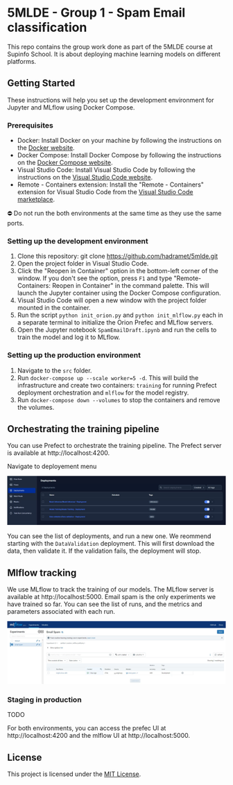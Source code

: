 # 5MLDE - Group 1 - Spam Email classification

This repo contains the group work done as part of the 5MLDE course at Supinfo School. It is about deploying machine learning models on different platforms.

## Getting Started

These instructions will help you set up the development environment for Jupyter and MLflow using Docker Compose.

### Prerequisites

- Docker: Install Docker on your machine by following the instructions on the [Docker website](https://www.docker.com).
- Docker Compose: Install Docker Compose by following the instructions on the [Docker Compose website](https://docs.docker.com/compose/install/).
- Visual Studio Code: Install Visual Studio Code by following the instructions on the [Visual Studio Code website](https://code.visualstudio.com).
- Remote - Containers extension: Install the "Remote - Containers" extension for Visual Studio Code from the [Visual Studio Code marketplace](https://marketplace.visualstudio.com/items?itemName=ms-vscode-remote.remote-containers).

⛔ Do not run the both environments at the same time as they use the same ports.

### Setting up the development environment

1. Clone this repository: git clone https://github.com/hadramet/5mlde.git
2. Open the project folder in Visual Studio Code.
3. Click the "Reopen in Container" option in the bottom-left corner of the window. If you don't see the option, press `F1` and type "Remote-Containers: Reopen in Container" in the command palette. This will launch the Jupyter container using the Docker Compose configuration.
4. Visual Studio Code will open a new window with the project folder mounted in the container.
5. Run the script `python init_orion.py` and `python init_mlflow.py` each in a separate terminal to initialize the Orion Prefec and MLflow servers.
6. Open the Jupyter notebook `SpamEmailDraft.ipynb` and run the cells to train the model and log it to MLflow.



### Setting up the production environment

1. Navigate to the `src` folder.
2. Run `docker-compose up --scale worker=5 -d`. This will build the infrastructure and create two containers: `training` for running Prefect deployment orchestration and `mlflow` for the model registry.
3. Run `docker-compose down --volumes` to stop the containers and remove the volumes.


## Orchestrating the training pipeline

You can use Prefect to orchestrate the training pipeline. The Prefect server is available at http://localhost:4200.

Navigate to deployement menu

[![Deployement menu](./assets/deployments.jpg)](./assets/deployments.jpg)

You can see the list of deployments, and run a new one. We reommend starting with the `DataValidation` deployment. This will first download the data, then validate it. If the validation fails, the deployment will stop.

## Mlflow tracking

We use MLflow to track the training of our models. The MLflow server is available at http://localhost:5000. Email spam  is the only experiments we have trained so far. You can see the list of runs, and the metrics and parameters associated with each run.

[![MLflow tracking](./assets/mlflow.jpg)](./assets/mlflow.jpg)

### Staging in production

TODO

For both environments, you can access the prefec UI at http://localhost:4200 and the mlflow UI at http://localhost:5000.



## License

This project is licensed under the [MIT License](LICENSE).
